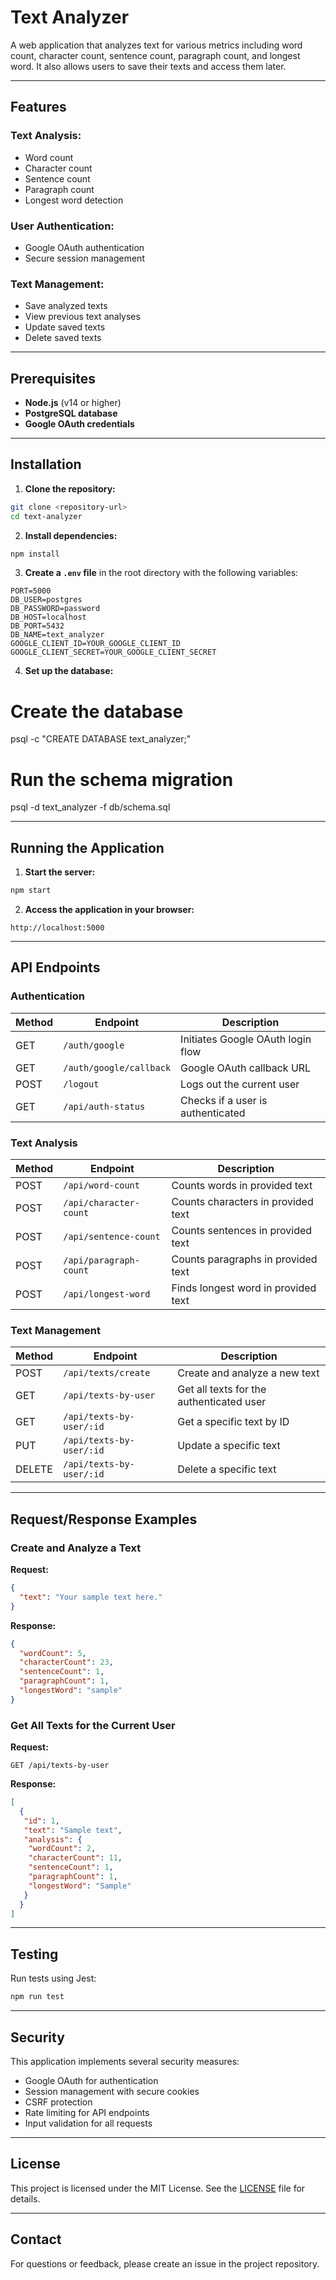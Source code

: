 # Text Analyzer

A web application that analyzes text for various metrics including word count, character count, sentence count, paragraph count, and longest word. It also allows users to save their texts and access them later.

---

## Features

### Text Analysis:
- Word count
- Character count
- Sentence count
- Paragraph count
- Longest word detection

### User Authentication:
- Google OAuth authentication
- Secure session management

### Text Management:
- Save analyzed texts
- View previous text analyses
- Update saved texts
- Delete saved texts

---

## Prerequisites
- **Node.js** (v14 or higher)
- **PostgreSQL database**
- **Google OAuth credentials**

---

## Installation

1. **Clone the repository:**
  ```bash
  git clone <repository-url>
  cd text-analyzer
  ```

2. **Install dependencies:**
  ```bash
  npm install
  ```

3. **Create a `.env` file** in the root directory with the following variables:
  ```
PORT=5000
DB_USER=postgres
DB_PASSWORD=password
DB_HOST=localhost
DB_PORT=5432
DB_NAME=text_analyzer
GOOGLE_CLIENT_ID=YOUR_GOOGLE_CLIENT_ID
GOOGLE_CLIENT_SECRET=YOUR_GOOGLE_CLIENT_SECRET
  ```

4. **Set up the database:**
# Create the database
psql -c "CREATE DATABASE text_analyzer;"

# Run the schema migration
psql -d text_analyzer -f db/schema.sql

---

## Running the Application

1. **Start the server:**
  ```bash
  npm start
  ```

2. **Access the application in your browser:**
  ```
  http://localhost:5000
  ```

---

## API Endpoints

### Authentication
| Method | Endpoint                | Description                          |
|--------|--------------------------|--------------------------------------|
| GET    | `/auth/google`           | Initiates Google OAuth login flow    |
| GET    | `/auth/google/callback`  | Google OAuth callback URL            |
| POST   | `/logout`                | Logs out the current user            |
| GET    | `/api/auth-status`       | Checks if a user is authenticated    |

### Text Analysis
| Method | Endpoint                | Description                          |
|--------|--------------------------|--------------------------------------|
| POST   | `/api/word-count`        | Counts words in provided text        |
| POST   | `/api/character-count`   | Counts characters in provided text   |
| POST   | `/api/sentence-count`    | Counts sentences in provided text    |
| POST   | `/api/paragraph-count`   | Counts paragraphs in provided text   |
| POST   | `/api/longest-word`      | Finds longest word in provided text  |

### Text Management
| Method | Endpoint                  | Description                          |
|--------|----------------------------|--------------------------------------|
| POST   | `/api/texts/create`        | Create and analyze a new text        |
| GET    | `/api/texts-by-user`       | Get all texts for the authenticated user |
| GET    | `/api/texts-by-user/:id`   | Get a specific text by ID            |
| PUT    | `/api/texts-by-user/:id`   | Update a specific text               |
| DELETE | `/api/texts-by-user/:id`   | Delete a specific text               |

---

## Request/Response Examples

### Create and Analyze a Text
**Request:**
```json
{
  "text": "Your sample text here."
}
```

**Response:**
```json
{
  "wordCount": 5,
  "characterCount": 23,
  "sentenceCount": 1,
  "paragraphCount": 1,
  "longestWord": "sample"
}
```

### Get All Texts for the Current User
**Request:**
```http
GET /api/texts-by-user
```

**Response:**
```json
[
  {
   "id": 1,
   "text": "Sample text",
   "analysis": {
    "wordCount": 2,
    "characterCount": 11,
    "sentenceCount": 1,
    "paragraphCount": 1,
    "longestWord": "Sample"
   }
  }
]
```

---

## Testing

Run tests using Jest:
```bash
npm run test
```

---

## Security

This application implements several security measures:
- Google OAuth for authentication
- Session management with secure cookies
- CSRF protection
- Rate limiting for API endpoints
- Input validation for all requests

---

## License

This project is licensed under the MIT License. See the [LICENSE](./LICENSE) file for details.

---

## Contact

For questions or feedback, please create an issue in the project repository.
